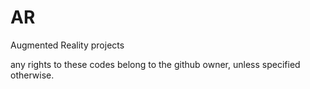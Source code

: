 # AR
Augmented Reality projects



any rights to these codes belong to the github owner, unless specified otherwise.
